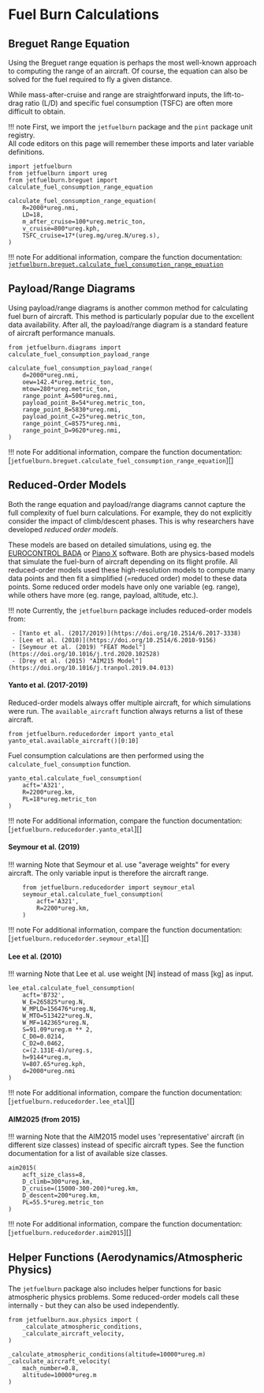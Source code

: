 # Fuel Burn Calculations

## Breguet Range Equation

Using the Breguet range equation is perhaps the most well-known approach to computing the range of an aircraft.
Of course, the equation can also be solved for the fuel required to fly a given distance.

While mass-after-cruise and range are straightforward inputs,
the lift-to-drag ratio (L/D) and specific fuel consumption (TSFC) are often more difficult to obtain.

!!! note
    First, we import the `jetfuelburn` package and the `pint` package unit registry. \
    All code editors on this page will remember these imports and later variable definitions.

```pyodide session='fuel' install='jetfuelburn'
import jetfuelburn
from jetfuelburn import ureg
from jetfuelburn.breguet import calculate_fuel_consumption_range_equation

calculate_fuel_consumption_range_equation(
    R=2000*ureg.nmi,
    LD=18,
    m_after_cruise=100*ureg.metric_ton,
    v_cruise=800*ureg.kph,
    TSFC_cruise=17*(ureg.mg/ureg.N/ureg.s),
)
```

!!! note
    For additional information, compare the function documentation:
    [`jetfuelburn.breguet.calculate_fuel_consumption_range_equation`]()


## Payload/Range Diagrams

Using payload/range diagrams is another common method for calculating fuel burn of aircraft.
This method is particularly popular due to the excellent data availability. After all, the payload/range diagram is a standard feature of aircraft performance manuals.

```pyodide session='fuel'
from jetfuelburn.diagrams import calculate_fuel_consumption_payload_range

calculate_fuel_consumption_payload_range(
    d=2000*ureg.nmi,
    oew=142.4*ureg.metric_ton,
    mtow=280*ureg.metric_ton,
    range_point_A=500*ureg.nmi,
    payload_point_B=54*ureg.metric_ton,
    range_point_B=5830*ureg.nmi,
    payload_point_C=25*ureg.metric_ton,
    range_point_C=8575*ureg.nmi,
    range_point_D=9620*ureg.nmi,
)
```

!!! note
    For additional information, compare the function documentation:
    [`jetfuelburn.breguet.calculate_fuel_consumption_range_equation`][]

## Reduced-Order Models

Both the range equation and payload/range diagrams cannot capture the full complexity of fuel burn calculations.
For example, they do not explicitly consider the impact of climb/descent phases. This is why researchers have developed _reduced order models_.

These models are based on detailed simulations, using eg. the [EUROCONTROL BADA](https://www.eurocontrol.int/model/bada) or [Piano X](https://www.lissys.uk/index2.html) software.
Both are physics-based models that simulate the fuel-burn of aircraft depending on its flight profile. All reduced-order models used these high-resolution models to compute many data points and then fit a simplified (=reduced order) model to these data points. Some reduced order models have only one variable (eg. range), while others have more (eg. range, payload, altitude, etc.).

!!! note
    Currently, the `jetfuelburn` package includes reduced-order models from:

     - [Yanto et al. (2017/2019)](https://doi.org/10.2514/6.2017-3338)
     - [Lee et al. (2010)](https://doi.org/10.2514/6.2010-9156)
     - [Seymour et al. (2019) "FEAT Model"](https://doi.org/10.1016/j.trd.2020.102528)
     - [Drey et al. (2015) "AIM215 Model"](https://doi.org/10.1016/j.tranpol.2019.04.013)

#### Yanto et al. (2017-2019)

Reduced-order models always offer multiple aircraft, for which simulations were run. The `available_aircraft` function always returns a list of these aircraft.

```pyodide session='fuel'
from jetfuelburn.reducedorder import yanto_etal
yanto_etal.available_aircraft()[0:10]
```

Fuel consumption calculations are then performed using the `calculate_fuel_consumption` function.

```pyodide session='fuel'
yanto_etal.calculate_fuel_consumption(
    acft='A321',
    R=2200*ureg.km,
    PL=18*ureg.metric_ton
)
```

!!! note
    For additional information, compare the function documentation:
    [`jetfuelburn.reducedorder.yanto_etal`][]

#### Seymour et al. (2019)

!!! warning
    Note that Seymour et al. use "average weights" for every aircraft.
    The only variable input is therefore the aircraft range.

```pyodide session='fuel'
    from jetfuelburn.reducedorder import seymour_etal
    seymour_etal.calculate_fuel_consumption(
        acft='A321',
        R=2200*ureg.km,
    )
```

!!! note
    For additional information, compare the function documentation:
    [`jetfuelburn.reducedorder.seymour_etal`][]

#### Lee et al. (2010)

!!! warning
    Note that Lee et al. use weight [N] instead of mass [kg] as input.

```pyodide session='fuel'
lee_etal.calculate_fuel_consumption(
    acft='B732',
    W_E=265825*ureg.N,
    W_MPLD=156476*ureg.N,
    W_MTO=513422*ureg.N,
    W_MF=142365*ureg.N,
    S=91.09*ureg.m ** 2,
    C_D0=0.0214,
    C_D2=0.0462,
    c=(2.131E-4)/ureg.s,
    h=9144*ureg.m,
    V=807.65*ureg.kph,
    d=2000*ureg.nmi
)
```

!!! note
    For additional information, compare the function documentation:
    [`jetfuelburn.reducedorder.lee_etal`][]

#### AIM2025 (from 2015)

!!! warning
    Note that the AIM2015 model uses 'representative' aircraft (in different size classes) instead of specific aircraft types.
    See the function documentation for a list of available size classes.

```pyodide session='fuel'
aim2015(
    acft_size_class=8,
    D_climb=300*ureg.km,
    D_cruise=(15000-300-200)*ureg.km,
    D_descent=200*ureg.km,
    PL=55.5*ureg.metric_ton
)
```

!!! note
    For additional information, compare the function documentation:
    [`jetfuelburn.reducedorder.aim2015`][]


## Helper Functions (Aerodynamics/Atmospheric Physics)

The `jetfuelburn` package also includes helper functions for basic atmospheric physics problems.
Some reduced-order models call these internally - but they can also be used independently.

```pyodide session='fuel'
from jetfuelburn.aux.physics import (
    _calculate_atmospheric_conditions,
    _calculate_aircraft_velocity,   
)

_calculate_atmospheric_conditions(altitude=10000*ureg.m)
_calculate_aircraft_velocity(
    mach_number=0.8,
    altitude=10000*ureg.m
)
```